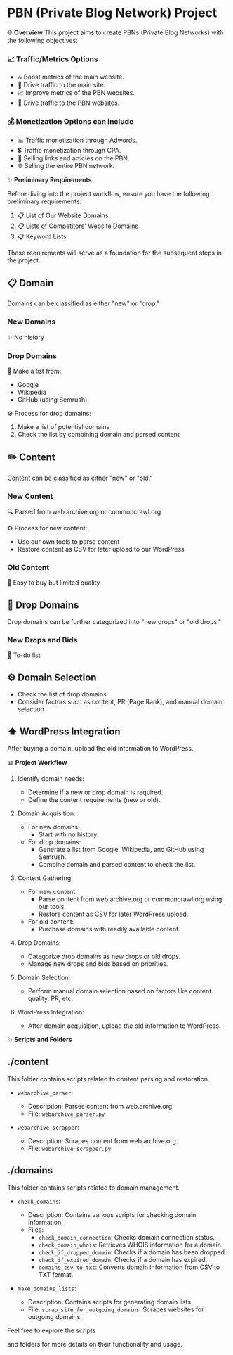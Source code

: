 # PBN (Private Blog Network) Project

🌐 **Overview**
This project aims to create PBNs (Private Blog Networks) with the following objectives:

### 📈 Traffic/Metrics Options
- 🔝 Boost metrics of the main website.
- 🚀 Drive traffic to the main site.
- 📈 Improve metrics of the PBN websites.
- 🚗 Drive traffic to the PBN websites.

### 💰 Monetization Options can include
- 📊 Traffic monetization through Adwords.
- 💲 Traffic monetization through CPA.
- 🔗 Selling links and articles on the PBN.
- 🌐 Selling the entire PBN network.

✨ **Preliminary Requirements**

Before diving into the project workflow, ensure you have the following preliminary requirements:

1. 📋 List of Our Website Domains
2. 📋 Lists of Competitors' Website Domains
3. 📋 Keyword Lists

These requirements will serve as a foundation for the subsequent steps in the project.

## 📋 Domain
Domains can be classified as either "new" or "drop."

### New Domains
✨ No history

### Drop Domains
📝 Make a list from:
- Google
- Wikipedia
- GitHub (using Semrush)

⚙️ Process for drop domains:
1. Make a list of potential domains
2. Check the list by combining domain and parsed content

## ✏️ Content
Content can be classified as either "new" or "old."

### New Content
🔍 Parsed from web.archive.org or commoncrawl.org

⚙️ Process for new content:
- Use our own tools to parse content
- Restore content as CSV for later upload to our WordPress

### Old Content
📝 Easy to buy but limited quality

## 📝 Drop Domains
Drop domains can be further categorized into "new drops" or "old drops."

### New Drops and Bids
📝 To-do list

## ⚙️ Domain Selection
- Check the list of drop domains
- Consider factors such as content, PR (Page Rank), and manual domain selection

## ⬆️ WordPress Integration
After buying a domain, upload the old information to WordPress.

📊 **Project Workflow**

1. Identify domain needs:
   - Determine if a new or drop domain is required.
   - Define the content requirements (new or old).

2. Domain Acquisition:
   - For new domains:
     - Start with no history.
   - For drop domains:
     - Generate a list from Google, Wikipedia, and GitHub using Semrush.
     - Combine domain and parsed content to check the list.

3. Content Gathering:
   - For new content:
     - Parse content from web.archive.org or commoncrawl.org using our tools.
     - Restore content as CSV for later WordPress upload.
   - For old content:
     - Purchase domains with readily available content.

4. Drop Domains:
   - Categorize drop domains as new drops or old drops.
   - Manage new drops and bids based on priorities.

5. Domain Selection:
   - Perform manual domain selection based on factors like content quality, PR, etc.

6. WordPress Integration:
   - After domain acquisition, upload the old information to WordPress.

✨ **Scripts and Folders**

## ./content

This folder contains scripts related to content parsing and restoration.

- `webarchive_parser`:
  - Description: Parses content from web.archive.org.
  - File: `webarchive_parser.py`

- `webarchive_scrapper`:
  - Description: Scrapes content from web.archive.org.
  - File: `webarchive_scrapper.py`

## ./domains

This folder contains scripts related to domain management.

- `check_domains`:
  - Description: Contains various scripts for checking domain information.
  - Files:
    - `check_domain_connection`: Checks domain connection status.
    - `check_domain_whois`: Retrieves WHOIS information for a domain.
    - `check_if_dropped_domain`: Checks if a domain has been dropped.
    - `check_if_expired_domain`: Checks if a domain has expired.
    - `domains_csv_to_txt`: Converts domain information from CSV to TXT format.

- `make_domains_lists`:
  - Description: Contains scripts for generating domain lists.
  - File: `scrap_site_for_outgoing_domains`: Scrapes websites for outgoing domains.

Feel free to explore the scripts

 and folders for more details on their functionality and usage.
